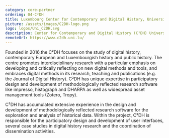 ```yaml
---
category: core-partner
ordering: 04-C²DH
title: Luxembourg Center for Contemporary and Digital History, University of Luxembourg.
picture: /assets/images/C2DH-logo.png
logo: logos/Uni_C2DH.svg
description: Center for Contemporary and Digital History (C²DH) University of Luxembourg, Luxembourg
remoteUrl: https://www.c2dh.uni.lu/
---
```


Founded in 2016,the C²DH focuses on the study of digital history, contemporary European and Luxembourgish history and public history. The centre promotes interdisciplinary research with a particular emphasis on developing and critically reflecting on new digital methods and tools, and embraces digital methods in its research, teaching and publications (e.g. the Journal of Digital History). C²DH has unique expertise in participatory design and development of methodologically reflected research software like impresso, histograph and DHARPA as well as widespread asset management tools (Zotero, Tropy).

C²DH has accumulated extensive experience in the design and development of methodologically reflected research software for the exploration and analysis of historical data. Within the project, C²DH is responsible for the participatory design and development of user interfaces, several case studies in digital history research and the coordination of dissemination activities.
